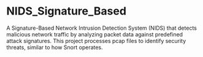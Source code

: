 # NIDS_Signature_Based
A Signature-Based Network Intrusion Detection System (NIDS) that detects malicious network traffic by analyzing packet data against predefined attack signatures. This project processes pcap files to identify security threats, similar to how Snort operates.

